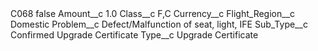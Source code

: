 <?xml version="1.0" encoding="UTF-8"?>
<CustomMetadata xmlns="http://soap.sforce.com/2006/04/metadata" xmlns:xsi="http://www.w3.org/2001/XMLSchema-instance" xmlns:xsd="http://www.w3.org/2001/XMLSchema">
    <label>C068</label>
    <protected>false</protected>
    <values>
        <field>Amount__c</field>
        <value xsi:type="xsd:double">1.0</value>
    </values>
    <values>
        <field>Class__c</field>
        <value xsi:type="xsd:string">F,C</value>
    </values>
    <values>
        <field>Currency__c</field>
        <value xsi:nil="true"/>
    </values>
    <values>
        <field>Flight_Region__c</field>
        <value xsi:type="xsd:string">Domestic</value>
    </values>
    <values>
        <field>Problem__c</field>
        <value xsi:type="xsd:string">Defect/Malfunction of seat, light, IFE</value>
    </values>
    <values>
        <field>Sub_Type__c</field>
        <value xsi:type="xsd:string">Confirmed Upgrade Certificate</value>
    </values>
    <values>
        <field>Type__c</field>
        <value xsi:type="xsd:string">Upgrade Certificate</value>
    </values>
</CustomMetadata>
